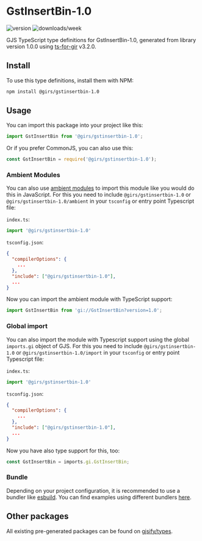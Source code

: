 
# GstInsertBin-1.0

![version](https://img.shields.io/npm/v/@girs/gstinsertbin-1.0)
![downloads/week](https://img.shields.io/npm/dw/@girs/gstinsertbin-1.0)


GJS TypeScript type definitions for GstInsertBin-1.0, generated from library version 1.0.0 using [ts-for-gir](https://github.com/gjsify/ts-for-gir) v3.2.0.


## Install

To use this type definitions, install them with NPM:
```bash
npm install @girs/gstinsertbin-1.0
```

## Usage

You can import this package into your project like this:
```ts
import GstInsertBin from '@girs/gstinsertbin-1.0';
```

Or if you prefer CommonJS, you can also use this:
```ts
const GstInsertBin = require('@girs/gstinsertbin-1.0');
```

### Ambient Modules

You can also use [ambient modules](https://github.com/gjsify/ts-for-gir/tree/main/packages/cli#ambient-modules) to import this module like you would do this in JavaScript.
For this you need to include `@girs/gstinsertbin-1.0` or `@girs/gstinsertbin-1.0/ambient` in your `tsconfig` or entry point Typescript file:

`index.ts`:
```ts
import '@girs/gstinsertbin-1.0'
```

`tsconfig.json`:
```json
{
  "compilerOptions": {
    ...
  },
  "include": ["@girs/gstinsertbin-1.0"],
  ...
}
```

Now you can import the ambient module with TypeScript support: 

```ts
import GstInsertBin from 'gi://GstInsertBin?version=1.0';
```

### Global import

You can also import the module with Typescript support using the global `imports.gi` object of GJS.
For this you need to include `@girs/gstinsertbin-1.0` or `@girs/gstinsertbin-1.0/import` in your `tsconfig` or entry point Typescript file:

`index.ts`:
```ts
import '@girs/gstinsertbin-1.0'
```

`tsconfig.json`:
```json
{
  "compilerOptions": {
    ...
  },
  "include": ["@girs/gstinsertbin-1.0"],
  ...
}
```

Now you have also type support for this, too:

```ts
const GstInsertBin = imports.gi.GstInsertBin;
```

### Bundle

Depending on your project configuration, it is recommended to use a bundler like [esbuild](https://esbuild.github.io/). You can find examples using different bundlers [here](https://github.com/gjsify/ts-for-gir/tree/main/examples).

## Other packages

All existing pre-generated packages can be found on [gjsify/types](https://github.com/gjsify/types).

